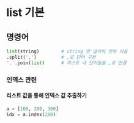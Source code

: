 # list 기본

## 명령어

```python
list(string)		# string 한 글자씩 전부 띄움 
.split(',')			# ,로 단어 구분
','.join(list)		# 리스트 내 단어들을 ,로 연결
```

### 인덱스 관련

#### 리스트 값을 통해 인덱스 값 추출하기

```python
a = [100, 200, 300]
idx = a.index(200)
```





